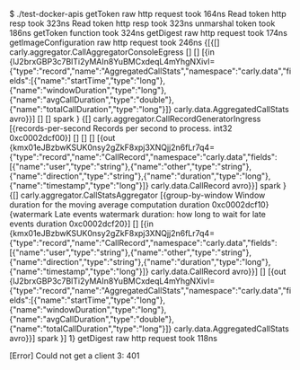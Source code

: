 $ ./test-docker-apis 
getToken raw http request took 164ns
Read token http resp took 323ns
Read token http resp took 323ns
unmarshal token took 186ns
 getToken function took 324ns
getDigest raw http request took 174ns
getImageConfiguration raw http request took 246ns
{[{[] carly.aggregator.CallAggregatorConsoleEgress [] [] [{in {lJ2brxGBP3c7BlTi2yMAIn8YuBMCxdeqL4mYhgNXivI= {"type":"record","name":"AggregatedCallStats","namespace":"carly.data","fields":[{"name":"startTime","type":"long"},{"name":"windowDuration","type":"long"},{"name":"avgCallDuration","type":"double"},{"name":"totalCallDuration","type":"long"}]} carly.data.AggregatedCallStats avro}}] [] [] spark } {[] carly.aggregator.CallRecordGeneratorIngress [{records-per-second Records per second to process. int32 <nil> 0xc0002dcf00}] [] [] [] [{out {kmx01eJBzbwKSUK0nsy2gZkF8xpj3XNQjj2n6fLr7q4= {"type":"record","name":"CallRecord","namespace":"carly.data","fields":[{"name":"user","type":"string"},{"name":"other","type":"string"},{"name":"direction","type":"string"},{"name":"duration","type":"long"},{"name":"timestamp","type":"long"}]} carly.data.CallRecord avro}}] spark } {[] carly.aggregator.CallStatsAggregator [{group-by-window Window duration for the moving average computation duration <nil> 0xc0002dcf10} {watermark Late events watermark duration: how long to wait for late events duration <nil> 0xc0002dcf20}] [] [{in {kmx01eJBzbwKSUK0nsy2gZkF8xpj3XNQjj2n6fLr7q4= {"type":"record","name":"CallRecord","namespace":"carly.data","fields":[{"name":"user","type":"string"},{"name":"other","type":"string"},{"name":"direction","type":"string"},{"name":"duration","type":"long"},{"name":"timestamp","type":"long"}]} carly.data.CallRecord avro}}] [] [{out {lJ2brxGBP3c7BlTi2yMAIn8YuBMCxdeqL4mYhgNXivI= {"type":"record","name":"AggregatedCallStats","namespace":"carly.data","fields":[{"name":"startTime","type":"long"},{"name":"windowDuration","type":"long"},{"name":"avgCallDuration","type":"double"},{"name":"totalCallDuration","type":"long"}]} carly.data.AggregatedCallStats avro}}] spark }] 1}
getDigest raw http request took 118ns

[Error] Could not get a client 3: 401

